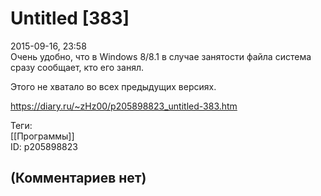 Untitled [383]
==============

  
2015-09-16, 23:58  
 Очень удобно, что в Windows 8/8.1 в случае занятости файла система сразу сообщает, кто его занял.   
   
 Этого не хватало во всех предыдущих версиях.   
  
<https://diary.ru/~zHz00/p205898823_untitled-383.htm>  
  
Теги:  
[[Программы]]  
ID: p205898823  


(Комментариев нет)
------------------